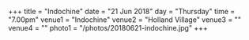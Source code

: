 +++
title = "Indochine"
date = "21 Jun 2018"
day = "Thursday"
time = "7.00pm"
venue1 = "Indochine"
venue2 = "Holland Village"
venue3 = ""
venue4 = ""
photo1 = "/photos/20180621-indochine.jpg"
+++
